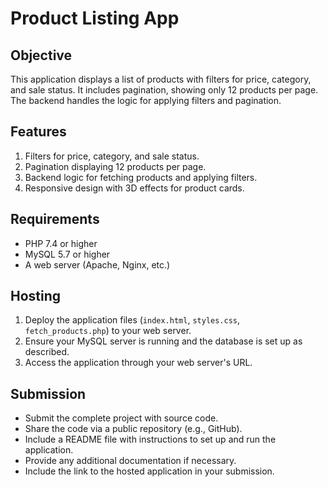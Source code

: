 # Product Listing App

## Objective
This application displays a list of products with filters for price, category, and sale status. It includes pagination, showing only 12 products per page. The backend handles the logic for applying filters and pagination.

## Features
1. Filters for price, category, and sale status.
2. Pagination displaying 12 products per page.
3. Backend logic for fetching products and applying filters.
4. Responsive design with 3D effects for product cards.

## Requirements
- PHP 7.4 or higher
- MySQL 5.7 or higher
- A web server (Apache, Nginx, etc.)
  
## Hosting
1. Deploy the application files (`index.html`, `styles.css`, `fetch_products.php`) to your web server.
2. Ensure your MySQL server is running and the database is set up as described.
3. Access the application through your web server's URL.

## Submission
- Submit the complete project with source code.
- Share the code via a public repository (e.g., GitHub).
- Include a README file with instructions to set up and run the application.
- Provide any additional documentation if necessary.
- Include the link to the hosted application in your submission.
